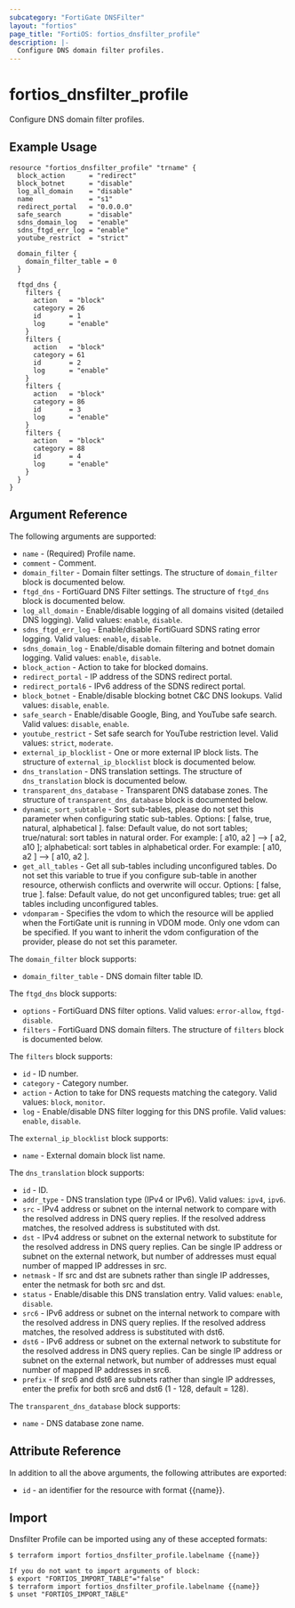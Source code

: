 ```yaml
---
subcategory: "FortiGate DNSFilter"
layout: "fortios"
page_title: "FortiOS: fortios_dnsfilter_profile"
description: |-
  Configure DNS domain filter profiles.
---
```


# fortios_dnsfilter_profile
Configure DNS domain filter profiles.

## Example Usage

```hcl
resource "fortios_dnsfilter_profile" "trname" {
  block_action      = "redirect"
  block_botnet      = "disable"
  log_all_domain    = "disable"
  name              = "s1"
  redirect_portal   = "0.0.0.0"
  safe_search       = "disable"
  sdns_domain_log   = "enable"
  sdns_ftgd_err_log = "enable"
  youtube_restrict  = "strict"

  domain_filter {
    domain_filter_table = 0
  }

  ftgd_dns {
    filters {
      action   = "block"
      category = 26
      id       = 1
      log      = "enable"
    }
    filters {
      action   = "block"
      category = 61
      id       = 2
      log      = "enable"
    }
    filters {
      action   = "block"
      category = 86
      id       = 3
      log      = "enable"
    }
    filters {
      action   = "block"
      category = 88
      id       = 4
      log      = "enable"
    }
  }
}
```

## Argument Reference

The following arguments are supported:

* `name` - (Required) Profile name.
* `comment` - Comment.
* `domain_filter` - Domain filter settings. The structure of `domain_filter` block is documented below.
* `ftgd_dns` - FortiGuard DNS Filter settings. The structure of `ftgd_dns` block is documented below.
* `log_all_domain` - Enable/disable logging of all domains visited (detailed DNS logging). Valid values: `enable`, `disable`.
* `sdns_ftgd_err_log` - Enable/disable FortiGuard SDNS rating error logging. Valid values: `enable`, `disable`.
* `sdns_domain_log` - Enable/disable domain filtering and botnet domain logging. Valid values: `enable`, `disable`.
* `block_action` - Action to take for blocked domains.
* `redirect_portal` - IP address of the SDNS redirect portal.
* `redirect_portal6` - IPv6 address of the SDNS redirect portal.
* `block_botnet` - Enable/disable blocking botnet C&C DNS lookups. Valid values: `disable`, `enable`.
* `safe_search` - Enable/disable Google, Bing, and YouTube safe search. Valid values: `disable`, `enable`.
* `youtube_restrict` - Set safe search for YouTube restriction level. Valid values: `strict`, `moderate`.
* `external_ip_blocklist` - One or more external IP block lists. The structure of `external_ip_blocklist` block is documented below.
* `dns_translation` - DNS translation settings. The structure of `dns_translation` block is documented below.
* `transparent_dns_database` - Transparent DNS database zones. The structure of `transparent_dns_database` block is documented below.
* `dynamic_sort_subtable` - Sort sub-tables, please do not set this parameter when configuring static sub-tables. Options: [ false, true, natural, alphabetical ]. false: Default value, do not sort tables; true/natural: sort tables in natural order. For example: [ a10, a2 ] --> [ a2, a10 ]; alphabetical: sort tables in alphabetical order. For example: [ a10, a2 ] --> [ a10, a2 ].
* `get_all_tables` - Get all sub-tables including unconfigured tables. Do not set this variable to true if you configure sub-table in another resource, otherwish conflicts and overwrite will occur. Options: [ false, true ]. false: Default value, do not get unconfigured tables; true: get all tables including unconfigured tables. 
* `vdomparam` - Specifies the vdom to which the resource will be applied when the FortiGate unit is running in VDOM mode. Only one vdom can be specified. If you want to inherit the vdom configuration of the provider, please do not set this parameter.

The `domain_filter` block supports:

* `domain_filter_table` - DNS domain filter table ID.

The `ftgd_dns` block supports:

* `options` - FortiGuard DNS filter options. Valid values: `error-allow`, `ftgd-disable`.
* `filters` - FortiGuard DNS domain filters. The structure of `filters` block is documented below.

The `filters` block supports:

* `id` - ID number.
* `category` - Category number.
* `action` - Action to take for DNS requests matching the category. Valid values: `block`, `monitor`.
* `log` - Enable/disable DNS filter logging for this DNS profile. Valid values: `enable`, `disable`.

The `external_ip_blocklist` block supports:

* `name` - External domain block list name.

The `dns_translation` block supports:

* `id` - ID.
* `addr_type` - DNS translation type (IPv4 or IPv6). Valid values: `ipv4`, `ipv6`.
* `src` - IPv4 address or subnet on the internal network to compare with the resolved address in DNS query replies. If the resolved address matches, the resolved address is substituted with dst.
* `dst` - IPv4 address or subnet on the external network to substitute for the resolved address in DNS query replies. Can be single IP address or subnet on the external network, but number of addresses must equal number of mapped IP addresses in src.
* `netmask` - If src and dst are subnets rather than single IP addresses, enter the netmask for both src and dst.
* `status` - Enable/disable this DNS translation entry. Valid values: `enable`, `disable`.
* `src6` - IPv6 address or subnet on the internal network to compare with the resolved address in DNS query replies. If the resolved address matches, the resolved address is substituted with dst6.
* `dst6` - IPv6 address or subnet on the external network to substitute for the resolved address in DNS query replies. Can be single IP address or subnet on the external network, but number of addresses must equal number of mapped IP addresses in src6.
* `prefix` - If src6 and dst6 are subnets rather than single IP addresses, enter the prefix for both src6 and dst6 (1 - 128, default = 128).

The `transparent_dns_database` block supports:

* `name` - DNS database zone name.


## Attribute Reference

In addition to all the above arguments, the following attributes are exported:
* `id` - an identifier for the resource with format {{name}}.

## Import

Dnsfilter Profile can be imported using any of these accepted formats:
```
$ terraform import fortios_dnsfilter_profile.labelname {{name}}

If you do not want to import arguments of block:
$ export "FORTIOS_IMPORT_TABLE"="false"
$ terraform import fortios_dnsfilter_profile.labelname {{name}}
$ unset "FORTIOS_IMPORT_TABLE"
```
